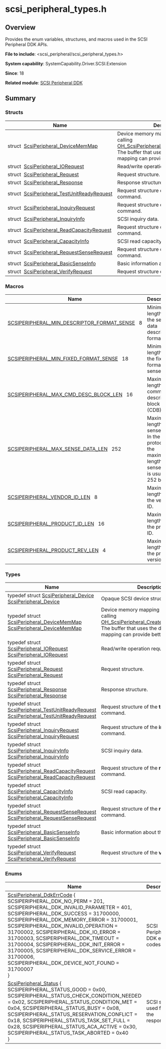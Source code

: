 # scsi_peripheral_types.h


## Overview

Provides the enum variables, structures, and macros used in the SCSI Peripheral DDK APIs.

**File to include**: &lt;scsi_peripheral/scsi_peripheral_types.h&gt;

**System capability**: SystemCapability.Driver.SCSI.Extension

**Since**: 18

**Related module**: [SCSI Peripheral DDK](_s_c_s_i.md)


## Summary


### Structs

| Name| Description| 
| -------- | -------- |
| struct&nbsp;&nbsp;[ScsiPeripheral_DeviceMemMap](_scsi_peripheral___device_mem_map.md) | Device memory mapping created by calling [OH_ScsiPeripheral_CreateDeviceMemMap](_s_c_s_i.md#oh_scsiperipheral_createdevicememmap). The buffer that uses the device memory mapping can provide better performance.| 
| struct&nbsp;&nbsp;[ScsiPeripheral_IORequest](_scsi_peripheral___i_o_request.md) | Read/write operation request.| 
| struct&nbsp;&nbsp;[ScsiPeripheral_Request](_scsi_peripheral___request.md) | Request structure.| 
| struct&nbsp;&nbsp;[ScsiPeripheral_Response](_scsi_peripheral___response.md) | Response structure.| 
| struct&nbsp;&nbsp;[ScsiPeripheral_TestUnitReadyRequest](_scsi_peripheral___test_unit_ready_request.md) | Request structure of the **test unit ready** command.| 
| struct&nbsp;&nbsp;[ScsiPeripheral_InquiryRequest](_scsi_peripheral___inquiry_request.md) | Request structure of the **inquiry** command.| 
| struct&nbsp;&nbsp;[ScsiPeripheral_InquiryInfo](_scsi_peripheral___inquiry_info.md) | SCSI inquiry data.| 
| struct&nbsp;&nbsp;[ScsiPeripheral_ReadCapacityRequest](_scsi_peripheral___read_capacity_request.md) | Request structure of the **read capacity** command.| 
| struct&nbsp;&nbsp;[ScsiPeripheral_CapacityInfo](_scsi_peripheral___capacity_info.md) | SCSI read capacity.| 
| struct&nbsp;&nbsp;[ScsiPeripheral_RequestSenseRequest](_scsi_peripheral___request_sense_request.md) | Request structure of the **request sense** command.| 
| struct&nbsp;&nbsp;[ScsiPeripheral_BasicSenseInfo](_scsi_peripheral___basic_sense_info.md) | Basic information about the sense data.| 
| struct&nbsp;&nbsp;[ScsiPeripheral_VerifyRequest](_scsi_peripheral___verify_request.md) | Request structure of the **verify** command.| 


### Macros

| Name| Description| 
| -------- | -------- |
| [SCSIPERIPHERAL_MIN_DESCRIPTOR_FORMAT_SENSE](_s_c_s_i.md#scsiperipheral_min_descriptor_format_sense)&nbsp;&nbsp;&nbsp;8 | Minimum length of the sense data descriptor format.| 
| [SCSIPERIPHERAL_MIN_FIXED_FORMAT_SENSE](_s_c_s_i.md#scsiperipheral_min_fixed_format_sense)&nbsp;&nbsp;&nbsp;18 | Minimum length of the fixed format of sense data.| 
| [SCSIPERIPHERAL_MAX_CMD_DESC_BLOCK_LEN](_s_c_s_i.md#scsiperipheral_max_cmd_desc_block_len)&nbsp;&nbsp;&nbsp;16 | Maximum length of a command descriptor block (CDB).| 
| [SCSIPERIPHERAL_MAX_SENSE_DATA_LEN](_s_c_s_i.md#scsiperipheral_max_sense_data_len)&nbsp;&nbsp;&nbsp;252 | Maximum length of sense data. In the SCSI protocol, the maximum length of sense data is usually 252 bytes.| 
| [SCSIPERIPHERAL_VENDOR_ID_LEN](_s_c_s_i.md#scsiperipheral_vendor_id_len)&nbsp;&nbsp;&nbsp;8 | Maximum length of the vendor ID.| 
| [SCSIPERIPHERAL_PRODUCT_ID_LEN](_s_c_s_i.md#scsiperipheral_product_id_len)&nbsp;&nbsp;&nbsp;16 | Maximum length of the product ID.| 
| [SCSIPERIPHERAL_PRODUCT_REV_LEN](_s_c_s_i.md#scsiperipheral_product_rev_len)&nbsp;&nbsp;&nbsp;4 | Maximum length of the product version.| 


### Types

| Name| Description| 
| -------- | -------- |
| typedef struct [ScsiPeripheral_Device](_s_c_s_i.md#scsiperipheral_device) [ScsiPeripheral_Device](_s_c_s_i.md#scsiperipheral_device) | Opaque SCSI device structure.| 
| typedef struct [ScsiPeripheral_DeviceMemMap](_scsi_peripheral___device_mem_map.md) [ScsiPeripheral_DeviceMemMap](_s_c_s_i.md#scsiperipheral_devicememmap) | Device memory mapping created by calling [OH_ScsiPeripheral_CreateDeviceMemMap](_s_c_s_i.md#oh_scsiperipheral_createdevicememmap). The buffer that uses the device memory mapping can provide better performance.| 
| typedef struct [ScsiPeripheral_IORequest](_scsi_peripheral___i_o_request.md) [ScsiPeripheral_IORequest](_s_c_s_i.md#scsiperipheral_iorequest) | Read/write operation request.| 
| typedef struct [ScsiPeripheral_Request](_scsi_peripheral___request.md) [ScsiPeripheral_Request](_s_c_s_i.md#scsiperipheral_request) | Request structure.| 
| typedef struct [ScsiPeripheral_Response](_scsi_peripheral___response.md) [ScsiPeripheral_Response](_s_c_s_i.md#scsiperipheral_response) | Response structure.| 
| typedef struct [ScsiPeripheral_TestUnitReadyRequest](_scsi_peripheral___test_unit_ready_request.md) [ScsiPeripheral_TestUnitReadyRequest](_s_c_s_i.md#scsiperipheral_testunitreadyrequest) | Request structure of the **test unit ready** command.| 
| typedef struct [ScsiPeripheral_InquiryRequest](_scsi_peripheral___inquiry_request.md) [ScsiPeripheral_InquiryRequest](_s_c_s_i.md#scsiperipheral_inquiryrequest) | Request structure of the **inquiry** command.| 
| typedef struct [ScsiPeripheral_InquiryInfo](_scsi_peripheral___inquiry_info.md) [ScsiPeripheral_InquiryInfo](_s_c_s_i.md#scsiperipheral_inquiryinfo) | SCSI inquiry data.| 
| typedef struct [ScsiPeripheral_ReadCapacityRequest](_scsi_peripheral___read_capacity_request.md) [ScsiPeripheral_ReadCapacityRequest](_s_c_s_i.md#scsiperipheral_readcapacityrequest) | Request structure of the **read capacity** command.| 
| typedef struct [ScsiPeripheral_CapacityInfo](_scsi_peripheral___capacity_info.md) [ScsiPeripheral_CapacityInfo](_s_c_s_i.md#scsiperipheral_capacityinfo) | SCSI read capacity.| 
| typedef struct [ScsiPeripheral_RequestSenseRequest](_scsi_peripheral___request_sense_request.md) [ScsiPeripheral_RequestSenseRequest](_s_c_s_i.md#scsiperipheral_requestsenserequest) | Request structure of the **request sense** command.| 
| typedef struct [ScsiPeripheral_BasicSenseInfo](_scsi_peripheral___basic_sense_info.md) [ScsiPeripheral_BasicSenseInfo](_s_c_s_i.md#scsiperipheral_basicsenseinfo) | Basic information about the sense data.| 
| typedef struct [ScsiPeripheral_VerifyRequest](_scsi_peripheral___verify_request.md) [ScsiPeripheral_VerifyRequest](_s_c_s_i.md#scsiperipheral_verifyrequest) | Request structure of the **verify** command.| 


### Enums

| Name| Description| 
| -------- | -------- |
| [ScsiPeripheral_DdkErrCode](_s_c_s_i.md#scsiperipheral_ddkerrcode) {<br>SCSIPERIPHERAL_DDK_NO_PERM = 201, SCSIPERIPHERAL_DDK_INVALID_PARAMETER = 401, SCSIPERIPHERAL_DDK_SUCCESS = 31700000, SCSIPERIPHERAL_DDK_MEMORY_ERROR = 31700001, SCSIPERIPHERAL_DDK_INVALID_OPERATION = 31700002, SCSIPERIPHERAL_DDK_IO_ERROR = 31700003, SCSIPERIPHERAL_DDK_TIMEOUT = 31700004, SCSIPERIPHERAL_DDK_INIT_ERROR = 31700005, SCSIPERIPHERAL_DDK_SERVICE_ERROR = 31700006, SCSIPERIPHERAL_DDK_DEVICE_NOT_FOUND = 31700007<br>} | SCSI Peripheral DDK error codes.| 
| [ScsiPeripheral_Status](_s_c_s_i.md#scsiperipheral_status) {<br>SCSIPERIPHERAL_STATUS_GOOD = 0x00, SCSIPERIPHERAL_STATUS_CHECK_CONDITION_NEEDED = 0x02, SCSIPERIPHERAL_STATUS_CONDITION_MET = 0x04, SCSIPERIPHERAL_STATUS_BUSY = 0x08, SCSIPERIPHERAL_STATUS_RESERVATION_CONFLICT = 0x18, SCSIPERIPHERAL_STATUS_TASK_SET_FULL = 0x28, SCSIPERIPHERAL_STATUS_ACA_ACTIVE = 0x30, SCSIPERIPHERAL_STATUS_TASK_ABORTED = 0x40<br>} | SCSI status used for the response.| 
